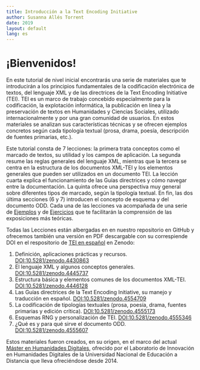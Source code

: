 ```yaml
---
title: Introducción a la Text Encoding Initiative
author: Susanna Allés Torrent
date: 2019
layout: default
lang: es
---
```


# ¡Bienvenidos! 

En este tutorial de nivel inicial encontrarás una serie de materiales que te introducirán a los principios fundamentales de la codificación electrónica de textos, del lenguaje XML y de las directrices de la Text Encoding Initiative (TEI). TEI es un marco de trabajo concebido especialmente para la codificación, la explotación informática, la publicación en línea y la preservación de textos en Humanidades y Ciencias Sociales, utilizado internacionalmente y por una gran comunidad de usuarios. En estos materiales se analizan sus características técnicas y se ofrecen ejemplos concretos según cada tipología textual (prosa, drama, poesía, descripción de fuentes primarias, etc.). 

Este tutorial consta de 7 lecciones: la primera trata conceptos como el marcado de textos, su utilidad y los campos de aplicación. La segunda resume las reglas generales del lenguaje XML, mientras que la tercera se centra en la estructura de los documentos XML-TEI y los elementos generales que pueden ser utilizados en un documento TEI. La lección cuarta explica el funcionamiento de las Guías directrices y cómo navegar entre la documentación. La quinta ofrece una perspectiva muy general sobre diferentes tipos de marcado, según la tipología textual. En fin, las dos última secciones (6 y 7) introducen el concepto de esquema y del documento ODD. Cada una de las lecciones va acompañada de una serie de [Ejemplos](https://tthub.io/aprende/ejemplos/) y de [Ejercicios](https://tthub.io/aprende/ejercicios/) que te facilitarán la comprensión de las exposiciones más teóricas. 

Todas las Lecciones están albergadas en en nuestro repositorio en GitHub y ofrecemos también una versión en PDF descargable con su correspiende DOI en el respositorio de [TEI en español](https://zenodo.org/communities/tei_espanol/?page=1&size=20) en Zenodo: 

1. Definición, aplicaciones prácticas y recursos. [DOI:10.5281/zenodo.4430863](https://doi.org/10.5281/zenodo.4430863)
2. El lenguaje XML y algunos conceptos generales. [DOI:10.5281/zenodo.4445737](https://doi.org/10.5281/zenodo.4445737)
3. Estructura básica y elementos comunes de los documentos XML-TEI. [DOI:10.5281/zenodo.4446128](https://doi.org/10.5281/zenodo.4446128)
4. Las Guías directrices de la Text Encoding Initiative, su manejo y traducción en español. [DOI:10.5281/zenodo.4554709](https://doi.org/10.5281/zenodo.4554709)
5. La codificación de tipologías textuales (prosa, poesía, drama, fuentes primarias y edición crítica). [DOI:10.5281/zenodo.4555173](https://doi.org/10.5281/zenodo.4555173)
6. Esquemas RNG y personalización de TEI. [DOI:10.5281/zenodo.4555346](https://doi.org/10.5281/zenodo.4555346)
7. ¿Qué es y para qué sirve el documento ODD. [DOI:10.5281/zenodo.4555607](https://doi.org/10.5281/zenodo.4555607)

Estos materiales fueron creados, en su origen, en el marco del actual [Máster en Humanidades Digitales](https://linhd.uned.es/master-universitario/), ofrecido por el Laboratorio de Innovación en Humanidades Digitales de la Universidad Nacional de Educación a Distancia que lleva ofreciéndose desde 2014.
